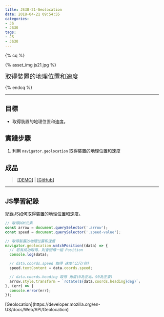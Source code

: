 ```yaml
---
title: JS30-21-Geolocation
date: 2018-04-21 09:54:55
categories:
- JS
- JS30
tags:
- JS
- JS30
---
```


{% cq %}

{% asset_img js21.jpg %}

<font style="font-size:20px;"> 取得裝置的地理位置和速度</font>

{% endcq %}

<!-- more -->
***

## 目標

-  取得裝置的地理位置和速度。


## 實踐步驟

1. 利用 `navigator.geolocation` 取得裝置的地理位置和速度

## 成品

>[[DEMO]](https://kanboo.github.io/JavaScript30/21%20-%20Geolocation/) | [[GitHub]](https://github.com/kanboo/JavaScript30/blob/master/21%20-%20Geolocation/index.html)


***
## JS學習紀錄

紀錄JS如何取得裝置的地理位置和速度。

``` js
// 取得DOM元素
const arrow = document.querySelector('.arrow');
const speed = document.querySelector('.speed-value');

// 取得裝置的地理位置和速度
navigator.geolocation.watchPosition((data) => {
  // 若有成功取得，則會回傳一組 Position
  console.log(data);

  // data.coords.speed 取得 速度(公尺/秒)
  speed.textContent = data.coords.speed;

  // data.coords.heading 取得 角度(0為正北、90為正東)
  arrow.style.transform = `rotate(${data.coords.heading}deg)`;
}, (err) => {
  console.error(err);
});
```

<div class="note info">[Geolocation](https://developer.mozilla.org/en-US/docs/Web/API/Geolocation)</div>